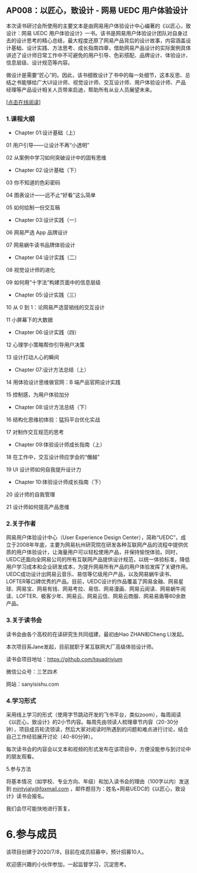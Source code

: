 ## AP008：以匠心，致设计 - 网易 UEDC 用户体验设计

本次读书研讨会所使用的主要文本是由网易用户体验设计中心编著的《以匠心，致设计：网易 UEDC 用户体验设计》一书。该书是网易用户体验设计团队对自身过去的设计思考的精心总结，最大程度还原了网易产品背后的设计故事，内容涵盖设计基础、设计实践、方法思考、成长指南四章，借助网易产品设计的实际案例具体讲述了设计师日常工作中不可避免的用户引导、色彩搭配、品牌设计、体验设计、信息层级、设计规范等内容。

做设计是需要“匠心”的。因此，该书细致设计了书中的每一处细节，这本反思、总结之书能够给广大UI设计师、视觉设计师、交互设计师、用户体验设计师、产品经理等产品设计相关人员带来启迪，帮助所有从业人员展望未来。

[[点击在线阅读\]](https://tquadrivium.github.io/UEDC/)

### 1.课程大纲

- Chapter 01:设计基础（上）

01 用户引导——让设计不再“小透明” 

02 从案例中学习如何突破设计中的固有思维 

- Chapter 02:设计基础（下）

03 你不知道的色彩密码 

04 图表设计——远不止“好看”这么简单 

05 如何绘制一份交互稿 

- Chapter 03:设计实践（一）

06 网易严选 App 品牌设计 

07 网易蜗牛读书品牌体验设计 

- Chapter 04:设计实践（二）

08 视觉设计师的进化 

09 如何用“十字法”构建页面中的信息层级 

- Chapter 05:设计实践（三）

10 从 0 到 1：论网易严选营销线的交互设计

11 小屏幕下的大数据

- Chapter 06:设计实践（四）

12 心理学小策略帮你引导用户决策

13 设计打动人心的瞬间 

- Chapter 07:设计方法总结（上）

14 用体验设计思维做官网：B 端产品官网设计实践 

15 控制感，为用户体验加分

- Chapter 08:设计方法总结（下）

16 结构化思维初体验：猛犸平台优化实战 

17 对制作交互规范的思考 

- Chapter 09:体验设计师成长指南（上）

18 在工作中，交互设计师应学会的“僭越” 

19 UI 设计师如何自我提升设计力 

- Chapter 10:体验设计师成长指南（下）

20 设计师的自我管理 

21 设计师如何提高产品思维 



### 2.关于作者

网易用户体验设计中心（User Experience Design Center），简称“UEDC”，成立于2008年年底，主要为网易杭州研究院在研发各种互联网产品的流程中提供优质的用户体验设计，让海量用户可以轻松使用产品，并保持愉悦体验。同时，UEDC还面向全网易公司的所有互联网产品提供设计规范，以统一体验标准，降低用户学习成本和企业研发成本，为提升网易所有产品的用户体验发挥了关键作用。UEDC成功设计出网易云音乐、易信等亿级用户产品，以及网易蜗牛读书、LOFTER等口碑优秀的产品。目前，UEDC设计的作品覆盖了网易金融、网易星球、网易宝、网易有钱、网易考拉、易信、网易漫画、网易云阅读、网易蜗牛阅读、LOFTER、极客少年、网易云、网易云信、网易云商服、网易易盾等60余款产品。



### 3.关于读书会

读书会由各个高校的在读研究生共同组建，最初由Hao ZHAN和Cheng LI发起。

本次项目系Jane发起，目前就职于某互联网大厂高级体验设计师。

读书会项目地址：https://github.com/tquadrivium

微信公众号：三艺四术

网站：sanyisishu.com



### 4.学习形式

采用线上学习的形式（使用字节跳动开发的飞书平台，类似zoom），每周阅读《以匠心，致设计》的2小节内容。每周先由领读人梳理章节内容（20-30分钟），项目成员轮流领读，然后大家对阅读时所遇到的问题和难点进行讨论，结合自己工作经验展开讨论（40-80分钟）。

每次读书会的内容会以文本和视频的形式发布在该项目中，方便没能参与到讨论中的朋友观看。



5.参与方法

将基本情况（如学校、专业方向、年级）和加入读书会的理由（100字以内）发送到 [mintyjaly@foxmail.com](mailto:mintyjaly@foxmail.com) ，邮件题目为：姓名+网易UEDC的《以匠心，致设计》读书会报名。

我们会尽可能快地进行答复。



# 6.参与成员

该项目创建于2020/7/8，目前在成员招募中，预计招募10人。

欢迎感兴趣的小伙伴参加，一起监督学习，沉淀思考。